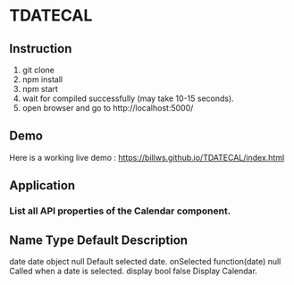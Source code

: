 # TDATECAL

## Instruction

1. git clone
2. npm install
3. npm start
4. wait for compiled successfully (may take 10-15 seconds).
5. open browser and go to http://localhost:5000/



## Demo

Here is a working live demo :  https://billws.github.io/TDATECAL/index.html


## Application

### List all API properties of the Calendar component. 

Name        Type            Default             Description
----------------------------------------------------------------------------------
date        date object     null                Default selected date.
onSelected  function(date)  null                Called when a date is selected.
display     bool            false               Display Calendar.
